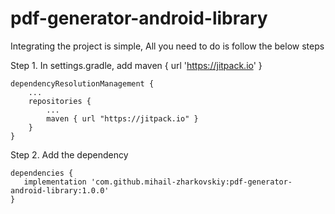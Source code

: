 # pdf-generator-android-library


Integrating the project is simple, All you need to do is follow the below steps

Step 1. In settings.gradle, add maven { url 'https://jitpack.io' }
```
dependencyResolutionManagement {
    ...
    repositories {
        ...
        maven { url "https://jitpack.io" }
    }
}

```
Step 2. Add the dependency
```
dependencies {
   implementation 'com.github.mihail-zharkovskiy:pdf-generator-android-library:1.0.0'
}
```
